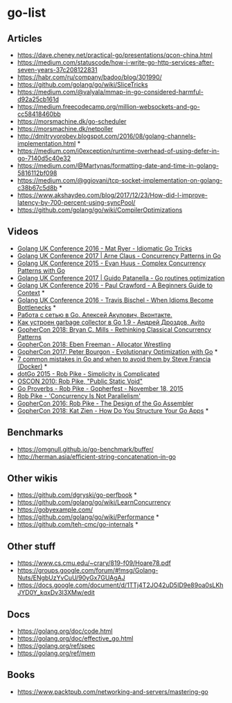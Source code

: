 # go-list
## Articles
* https://dave.cheney.net/practical-go/presentations/qcon-china.html
* https://medium.com/statuscode/how-i-write-go-http-services-after-seven-years-37c208122831
* https://habr.com/ru/company/badoo/blog/301990/
* https://github.com/golang/go/wiki/SliceTricks
* https://medium.com/@valyala/mmap-in-go-considered-harmful-d92a25cb161d
* https://medium.freecodecamp.org/million-websockets-and-go-cc58418460bb
* https://morsmachine.dk/go-scheduler
* https://morsmachine.dk/netpoller
* http://dmitryvorobev.blogspot.com/2016/08/golang-channels-implementation.html *
* https://medium.com/i0exception/runtime-overhead-of-using-defer-in-go-7140d5c40e32
* https://medium.com/@Martynas/formatting-date-and-time-in-golang-5816112bf098
* https://medium.com/@ggiovani/tcp-socket-implementation-on-golang-c38b67c5d8b *
* https://www.akshaydeo.com/blog/2017/12/23/How-did-I-improve-latency-by-700-percent-using-syncPool/
* https://github.com/golang/go/wiki/CompilerOptimizations

## Videos
* [Golang UK Conference 2016 - Mat Ryer - Idiomatic Go Tricks](https://youtu.be/yeetIgNeIkc)
* [Golang UK Conference 2017 | Arne Claus - Concurrency Patterns in Go](https://youtu.be/rDRa23k70CU)
* [Golang UK Conference 2015 - Evan Huus - Complex Concurrency Patterns with Go](https://youtu.be/2HOO5gIgyMg)
* [Golang UK Conference 2017 | Guido Patanella - Go routines optimization](https://youtu.be/yo-CkroaQhs)
* [Golang UK Conference 2016 - Paul Crawford - A Beginners Guide to Context](https://youtu.be/r4Mlm6qEWRs) *
* [Golang UK Conference 2016 - Travis Bischel - When Idioms Become Bottlenecks](https://youtu.be/q7s30kFHBdw) *
* [Работа с сетью в Go. Алексей Акулович, Вконтакте.](https://youtu.be/p1ILhiq5Clw)
* [Как устроен garbage collector в Go 1.9 - Андрей Дроздов, Avito](https://youtu.be/CX4GSErFenI)
* [GopherCon 2018: Bryan C. Mills - Rethinking Classical Concurrency Patterns](https://youtu.be/5zXAHh5tJqQ)
* [GopherCon 2018: Eben Freeman - Allocator Wrestling](https://youtu.be/M0HER1G5BRw)
* [GopherCon 2017: Peter Bourgon - Evolutionary Optimization with Go](https://youtu.be/ha8gdZ27wMo) *
* [7 common mistakes in Go and when to avoid them by Steve Francia (Docker)](https://youtu.be/29LLRKIL_TI) *
* [dotGo 2015 - Rob Pike - Simplicity is Complicated](https://youtu.be/rFejpH_tAHM)
* [OSCON 2010: Rob Pike, "Public Static Void"](https://youtu.be/5kj5ApnhPAE)
* [Go Proverbs - Rob Pike - Gopherfest - November 18, 2015](https://youtu.be/PAAkCSZUG1c)
* [Rob Pike - 'Concurrency Is Not Parallelism'](https://youtu.be/cN_DpYBzKso)
* [GopherCon 2016: Rob Pike - The Design of the Go Assembler](https://youtu.be/KINIAgRpkDA)
* [GopherCon 2018: Kat Zien - How Do You Structure Your Go Apps](https://youtu.be/oL6JBUk6tj0) *

## Benchmarks
* https://omgnull.github.io/go-benchmark/buffer/
* http://herman.asia/efficient-string-concatenation-in-go

## Other wikis
* https://github.com/dgryski/go-perfbook *
* https://github.com/golang/go/wiki/LearnConcurrency
* https://gobyexample.com/
* https://github.com/golang/go/wiki/Performance *
* https://github.com/teh-cmc/go-internals *

## Other stuff
* https://www.cs.cmu.edu/~crary/819-f09/Hoare78.pdf
* https://groups.google.com/forum/#!msg/Golang-Nuts/ENgbUzYvCuU/90yGx7GUAgAJ
* https://docs.google.com/document/d/1TTj4T2JO42uD5ID9e89oa0sLKhJYD0Y_kqxDv3I3XMw/edit

## Docs
* https://golang.org/doc/code.html
* https://golang.org/doc/effective_go.html
* https://golang.org/ref/spec
* https://golang.org/ref/mem

## Books
* https://www.packtpub.com/networking-and-servers/mastering-go
